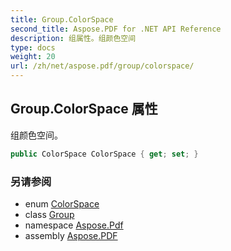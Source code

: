 ```yaml
---
title: Group.ColorSpace
second_title: Aspose.PDF for .NET API Reference
description: 组属性。组颜色空间
type: docs
weight: 20
url: /zh/net/aspose.pdf/group/colorspace/
---
```

## Group.ColorSpace 属性

组颜色空间。

```csharp
public ColorSpace ColorSpace { get; set; }
```

### 另请参阅

* enum [ColorSpace](../../colorspace/)
* class [Group](../)
* namespace [Aspose.Pdf](../../../aspose.pdf/)
* assembly [Aspose.PDF](../../../)